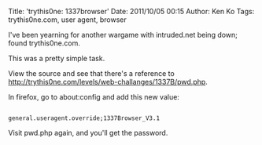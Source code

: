 Title: 'trythis0ne: 1337browser'
Date: 2011/10/05 00:15
Author: Ken Ko
Tags: trythis0ne.com, user agent, browser

I've been yearning for another wargame with intruded.net being down; found trythis0ne.com. 

This was a pretty simple task.

View the source and see that there's a reference to http://trythis0ne.com/levels/web-challanges/1337B/pwd.php.

In firefox, go to about:config and add this new value:

<code>
general.useragent.override;1337Browser_V3.1
</code>

Visit pwd.php again, and you'll get the password.
